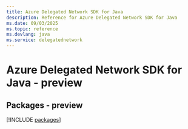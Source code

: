 ```yaml
---
title: Azure Delegated Network SDK for Java
description: Reference for Azure Delegated Network SDK for Java
ms.date: 09/03/2025
ms.topic: reference
ms.devlang: java
ms.service: delegatednetwork
---
```

# Azure Delegated Network SDK for Java - preview
## Packages - preview
[!INCLUDE [packages](delegated-network-index.md)]